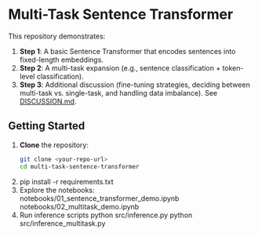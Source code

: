 # Multi-Task Sentence Transformer

This repository demonstrates:
1. **Step 1**: A basic Sentence Transformer that encodes sentences into fixed-length embeddings.
2. **Step 2**: A multi-task expansion (e.g., sentence classification + token-level classification).
3. **Step 3**: Additional discussion (fine-tuning strategies, deciding between multi-task vs. single-task, and handling data imbalance). See [DISCUSSION.md](DISCUSSION.md).

## Getting Started

1. **Clone** the repository:
   ```bash
   git clone <your-repo-url>
   cd multi-task-sentence-transformer
2. pip install -r requirements.txt
3. Explore the notebooks:
   notebooks/01_sentence_transformer_demo.ipynb
   notebooks/02_multitask_demo.ipynb
4. Run inference scripts
   python src/inference.py
   python src/inference_multitask.py
